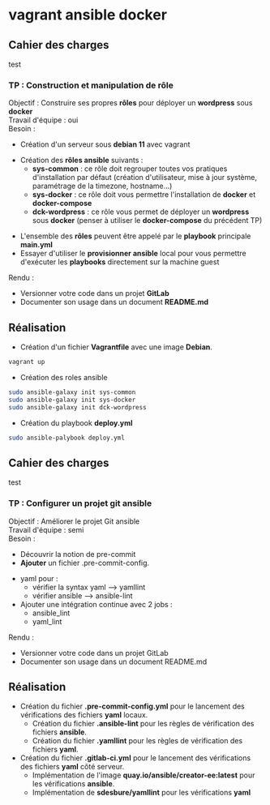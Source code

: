 # vagrant ansible docker

## Cahier des charges
test
### TP : Construction et manipulation de rôle
Objectif : Construire ses propres **rôles** pour déployer un **wordpress** sous **docker**  
Travail d'équipe : oui  
Besoin :
- Création d'un serveur sous **debian 11** avec vagrant
* Création des **rôles ansible** suivants :
  * **sys-common** : ce rôle doit regrouper toutes vos pratiques d'installation par défaut (création d'utilisateur, mise à jour système, paramétrage de la timezone, hostname...)
  * **sys-docker** : ce rôle doit vous permettre l'installation de **docker** et **docker-compose**
  * **dck-wordpress** : ce rôle vous permet de déployer un **wordpress** sous **docker** (penser à utiliser le **docker-compose** du précédent TP)
- L'ensemble des **rôles** peuvent être appelé par le **playbook** principale **main.yml**
- Essayer d'utiliser le **provisionner ansible** local pour vous permettre d'exécuter les **playbooks** directement sur la machine guest

Rendu :
- Versionner votre code dans un projet **GitLab**
- Documenter son usage dans un document **README.md**

## Réalisation
- Création d'un fichier **Vagrantfile** avec une image **Debian**.
```bash
vagrant up
```
- Création des roles ansible
```bash
sudo ansible-galaxy init sys-common
sudo ansible-galaxy init sys-docker
sudo ansible-galaxy init dck-wordpress
```
- Création du playbook **deploy.yml**
```bash
sudo ansible-palybook deploy.yml
```

## Cahier des charges
test
### TP : Configurer un projet git ansible
Objectif : Améliorer le projet Git ansible  
Travail d'équipe : semi  
Besoin :
- Découvrir la notion de pre-commit
- **Ajouter** un fichier .pre-commit-config.
* yaml pour :
  * vérifier la syntax yaml --> yamllint
  * vérifier ansible --> ansible-lint
* Ajouter une intégration continue avec 2 jobs :
  * ansible_lint
  * yaml_lint

Rendu :
- Versionner votre code dans un projet GitLab
- Documenter son usage dans un document README.md

## Réalisation
* Création du fichier **.pre-commit-config.yml** pour le lancement des vérifications des fichiers **yaml** locaux.
  * Création du fichier **.ansible-lint** pour les règles de vérification des fichiers **ansible**.
  * Création du fichier **.yamllint** pour les règles de vérification des fichiers **yaml**.
* Création du fichier **.gitlab-ci.yml** pour le lancement des vérifications des fichiers **yaml** côté serveur.
  * Implémentation de l'image **quay.io/ansible/creator-ee:latest** pour les vérifications **ansible**.
  * Implémentation de **sdesbure/yamllint** pour les vérifications **yaml**